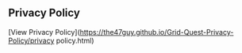 ## Privacy Policy
[View Privacy Policy](https://the47guy.github.io/Grid-Quest-Privacy-Policy/privacy policy.html)
